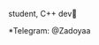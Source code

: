 student, C++ dev👀 

*Telegram: @Zadoyaa

<!---
Zad0ya/Zad0ya is a ✨ special ✨ repository because its `README.md` (this file) appears on your GitHub profile.
You can click the Preview link to take a look at your changes.
--->
